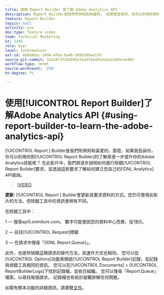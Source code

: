```yaml
---
title: 使用 Report Builder 來了解 Adobe Analytics API
description: Report Builder是我們所熟知和熱愛的。 如果我告訴你，你可以利用你對Report Builder的了解來進一步提升你的Adobe Analytics技能呢？ 此影片會逐步說明如何處理除錯Report Builder請求，並使用請求來了解如何建立您自己的Analytics API查詢。
feature: Report Builder
topics: null
activity: use
doc-type: feature video
team: Technical Marketing
kt: 2345
role: User
level: Intermediate
exl-id: 8b8e0dac-2498-4fba-ba4b-585b309ae1fd
source-git-commit: 32424f3f2b05952fe4df9ea91dcbe51684cee905
workflow-type: tm+mt
source-wordcount: '276'
ht-degree: 7%

---
```


# 使用[!UICONTROL Report Builder]了解Adobe Analytics API {#using-report-builder-to-learn-the-adobe-analytics-api}

[!UICONTROL Report ] Builder是我們所熟知和喜愛的。那麼，如果我告訴你，你可以利用你對[!UICONTROL Report Builder]的了解來進一步提升你的Adobe Analytics技能呢？ 在此影片中，我們將逐步說明如何進行除錯[!UICONTROL Report Builder]要求，並透過這些要求了解如何建立您自己的[!DNL Analytics] API查詢。

>[!VIDEO](https://video.tv.adobe.com/v/25442/?quality=12)

**更新**: [!UICONTROL Report ] Builder會更新其要求資料的方式。您仍可使用此影片的方法，但除錯工具中的資訊會稍有不同。

在除錯工具中：

1 — 搜尋api5.omniture.com。 數字可能會因您的資料中心而異，從1到5。

2 — 前往[!UICONTROL Request]標籤

3 — 在請求中搜尋「[!DNL Report.Queue]」。

此外，也提供偵錯這類請求的替代方法，其運作方式也相同。 您可以從[!UICONTROL Options]功能表開啟[!UICONTROL Report Builder]記錄，並記錄與偵錯工具相同的資訊。 您可以在[!UICONTROL Documents] > [!UICONTROL ReportBuilderLogs]下找到記錄檔，並依日組織。 您可以搜尋「Report.Queue」檔案，以尋找每個請求。 記錄檔也有助於疑難排解任何問題。

如需有關本功能的詳細資訊，請瀏覽[文件](https://www.adobe.io/)。

